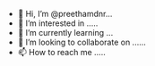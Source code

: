 - 👋 Hi, I’m @preethamdnr...
- 👀 I’m interested in .....
- 🌱 I’m currently learning ...
- 💞️ I’m looking to collaborate on ......
- 📫 How to reach me .....
<!---
preethamdnr/preethamdnr is a ✨ special ✨ repository because its `README.md` (this file) appears on your GitHub profile.
You can click the Preview link to take a look at your changes.
--->
